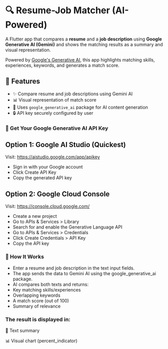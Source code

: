 # 🔍 Resume-Job Matcher (AI-Powered)

A Flutter app that compares a **resume** and a **job description** using **Google Generative AI (Gemini)** and shows the matching results as a summary and visual representation.

Powered by [Google's Generative AI](https://pub.dev/packages/google_generative_ai/), this app highlights matching skills, experiences, keywords, and generates a match score.

## 📱 Features

- ✨ Compare resume and job descriptions using Gemini AI
- 📊 Visual representation of match score
- 🧠 Uses `google_generative_ai` package for AI content generation
- 🔒 API key securely configured by user

### 🔐 Get Your Google Generative AI API Key

## Option 1: Google AI Studio (Quickest)

Visit: https://aistudio.google.com/app/apikey
- Sign in with your Google account
- Click Create API Key
- Copy the generated API key

## Option 2: Google Cloud Console
Visit: https://console.cloud.google.com/
- Create a new project
- Go to APIs & Services > Library
- Search for and enable the Generative Language API
- Go to APIs & Services > Credentials
- Click Create Credentials > API Key
- Copy the API key

### 🧪 How It Works

- Enter a resume and job description in the text input fields.
- The app sends the data to Gemini AI using the google_generative_ai package.
- AI compares both texts and returns:
- Key matching skills/experiences
- Overlapping keywords
- A match score (out of 100)
- Summary of relevance

### The result is displayed in:

📄 Text summary

📊 Visual chart (percent_indicator)

